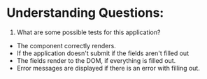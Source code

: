# Understanding Questions:
1. What are some possible tests for this application?
* The component correctly renders.
* If the application doesn't submit if the fields aren't filled out
* The fields render to the DOM, if everything is filled out.
* Error messages are displayed if there is an error with filling out.

